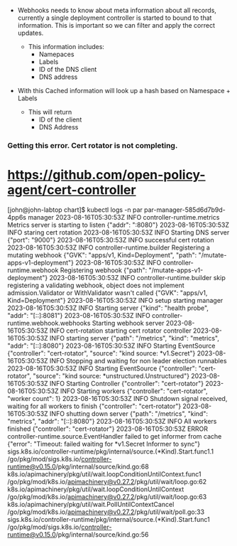 

* Webhooks needs to know about meta information about all records, currently a single deployment controller is started to bound to that information. This is important so we can filter and apply the correct updates.
  * This information includes:
    * Namepaces
    * Labels
    * ID of the DNS client
    * DNS address

* With this Cached information will look up a hash based on Namespace + Labels
  * This will return
    * ID of the client
    * DNS Address




### Getting this error. Cert rotator is not completing.
# https://github.com/open-policy-agent/cert-controller

[john@john-labtop chart]$ kubectl logs -n par par-manager-585d6d7b9d-4pp6s manager
2023-08-16T05:30:53Z	INFO	controller-runtime.metrics	Metrics server is starting to listen	{"addr": ":8080"}
2023-08-16T05:30:53Z	INFO	staring cert rotation
2023-08-16T05:30:53Z	INFO	Starting DNS server	{"port": "9000"}
2023-08-16T05:30:53Z	INFO	successful cert rotation
2023-08-16T05:30:53Z	INFO	controller-runtime.builder	Registering a mutating webhook	{"GVK": "apps/v1, Kind=Deployment", "path": "/mutate-apps-v1-deployment"}
2023-08-16T05:30:53Z	INFO	controller-runtime.webhook	Registering webhook	{"path": "/mutate-apps-v1-deployment"}
2023-08-16T05:30:53Z	INFO	controller-runtime.builder	skip registering a validating webhook, object does not implement admission.Validator or WithValidator wasn't called	{"GVK": "apps/v1, Kind=Deployment"}
2023-08-16T05:30:53Z	INFO	setup	starting manager
2023-08-16T05:30:53Z	INFO	Starting server	{"kind": "health probe", "addr": "[::]:8081"}
2023-08-16T05:30:53Z	INFO	controller-runtime.webhook.webhooks	Starting webhook server
2023-08-16T05:30:53Z	INFO	cert-rotation	starting cert rotator controller
2023-08-16T05:30:53Z	INFO	starting server	{"path": "/metrics", "kind": "metrics", "addr": "[::]:8080"}
2023-08-16T05:30:53Z	INFO	Starting EventSource	{"controller": "cert-rotator", "source": "kind source: *v1.Secret"}
2023-08-16T05:30:53Z	INFO	Stopping and waiting for non leader election runnables
2023-08-16T05:30:53Z	INFO	Starting EventSource	{"controller": "cert-rotator", "source": "kind source: *unstructured.Unstructured"}
2023-08-16T05:30:53Z	INFO	Starting Controller	{"controller": "cert-rotator"}
2023-08-16T05:30:53Z	INFO	Starting workers	{"controller": "cert-rotator", "worker count": 1}
2023-08-16T05:30:53Z	INFO	Shutdown signal received, waiting for all workers to finish	{"controller": "cert-rotator"}
2023-08-16T05:30:53Z	INFO	shutting down server	{"path": "/metrics", "kind": "metrics", "addr": "[::]:8080"}
2023-08-16T05:30:53Z	INFO	All workers finished	{"controller": "cert-rotator"}
2023-08-16T05:30:53Z	ERROR	controller-runtime.source.EventHandler	failed to get informer from cache	{"error": "Timeout: failed waiting for *v1.Secret Informer to sync"}
sigs.k8s.io/controller-runtime/pkg/internal/source.(*Kind).Start.func1.1
/go/pkg/mod/sigs.k8s.io/controller-runtime@v0.15.0/pkg/internal/source/kind.go:68
k8s.io/apimachinery/pkg/util/wait.loopConditionUntilContext.func1
/go/pkg/mod/k8s.io/apimachinery@v0.27.2/pkg/util/wait/loop.go:62
k8s.io/apimachinery/pkg/util/wait.loopConditionUntilContext
/go/pkg/mod/k8s.io/apimachinery@v0.27.2/pkg/util/wait/loop.go:63
k8s.io/apimachinery/pkg/util/wait.PollUntilContextCancel
/go/pkg/mod/k8s.io/apimachinery@v0.27.2/pkg/util/wait/poll.go:33
sigs.k8s.io/controller-runtime/pkg/internal/source.(*Kind).Start.func1
/go/pkg/mod/sigs.k8s.io/controller-runtime@v0.15.0/pkg/internal/source/kind.go:56
